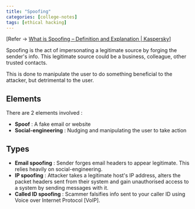 ```yaml
---
title: "Spoofing"
categories: [college-notes]
tags: [ethical hacking]
---
```


[Refer -> [What is Spoofing – Definition and Explanation | Kaspersky](https://www.kaspersky.com/resource-center/definitions/spoofing)]

Spoofing is the act of impersonating a legitimate source by forging the sender's info. This legitimate source could be a business, colleague, other trusted contacts.

This is done to manipulate the user to do something beneficial to the attacker, but detrimental to the user.

## Elements

There are 2 elements involved :

- **Spoof** : A fake email or website
- **Social-engineering** : Nudging and manipulating the user to take action

## Types

- **Email spoofing** : Sender forges email headers to appear legitimate. This relies heavily on social-engineering.
- **IP spoofing** : Attacker takes a legitimate host's IP address, alters the packet headers sent from their system and gain unauthorised access to a system by sending messages with it.
- **Called ID spoofing** : Scammer falsifies info sent to your caller ID using Voice over Internet Protocol [VoIP].
